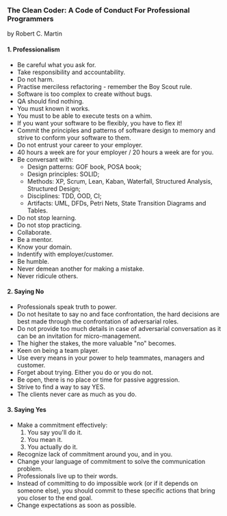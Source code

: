 ### The Clean Coder: A Code of Conduct For Professional Programmers
by Robert C. Martin 

#### 1. Professionalism
- Be careful what you ask for.
- Take responsibility and accountability.
- Do not harm.
- Practise merciless refactoring - remember the Boy Scout rule.
- Software is too complex to create without bugs.
- QA should find nothing.
- You must known it works.
- You must to be able to execute tests on a whim.
- If you want your software to be flexibly, you have to flex it!
- Commit the principles and patterns of software design to memory and strive to conform your software to them.
- Do not entrust your career to your employer.
- 40 hours a week are for your employer / 20 hours a week are for you.
- Be conversant with:
    - Design patterns: GOF book, POSA book;
    - Design principles: SOLID;
    - Methods: XP, Scrum, Lean, Kaban, Waterfall, Structured Analysis, Structured Design;
    - Disciplines: TDD, OOD, CI;
    - Artifacts: UML, DFDs, Petri Nets, State Transition Diagrams and Tables.
- Do not stop learning.
- Do not stop practicing.
- Collaborate.
- Be a mentor.
- Know your domain.
- Indentify with employer/customer.
- Be humble.
- Never demean another for making a mistake.
- Never ridicule others.

#### 2. Saying No
- Professionals speak truth to power.
- Do not hesitate to say no and face confrontation, 
the hard decisions are best made through the confrontation of adversarial roles.
- Do not provide too much details in case of adversarial conversation as it can be an invitation for micro-management.
- The higher the stakes, the more valuable "no" becomes.
- Keen on being a team player.
- Use every means in your power to help teammates, managers and customer.
- Forget about trying. Either you do or you do not.
- Be open, there is no place or time for passive aggression.
- Strive to find a way to say YES.
- The clients never care as much as you do.

#### 3. Saying Yes
- Make a commitment effectively:
    1. You say you'll do it.
    2. You mean it.
    3. You actually do it.
- Recognize lack of commitment around you, and in you.
- Change your language of commitment to solve the communication problem.
- Professionals live up to their words.
- Instead of committing to do impossible work (or if it depends on someone else), you should commit to these specific actions that bring you closer to the end goal.
- Change expectations as soon as possible.